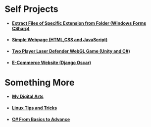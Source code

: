 # Self Projects

* #### [Extract Files of Specific Extension from Folder (Windows Forms CSharp)](https://github.com/WilcyWilson/SP-WinFormsCS-ExtractFiles/)
* #### [Simple Webpage (HTML,CSS and JavaScript)](https://github.com/WilcyWilson/SP-OmniFoodJsHtmlCSS-Webpage/)
* #### [Two Player Laser Defender WebGL Game (Unity and C#)](https://github.com/WilcyWilson/SP-LaserDefender_WebGL_Unity-GameDev/)
* #### [E-Commerce Website (Django Oscar)](https://github.com/WilcyWilson/6thSem-Ecom-Project/tree/payment-gateway)

# Something More

* #### [My Digital Arts](https://github.com/WilcyWilson/Digital-Painting/blob/main/README.md) 
* #### [Linux Tips and Tricks](https://github.com/WilcyWilson/Linux-Study/blob/main/README.md)
* #### [C# From Basics to Advance](https://github.com/WilcyWilson/CSharp-101/blob/main/README.md) 





